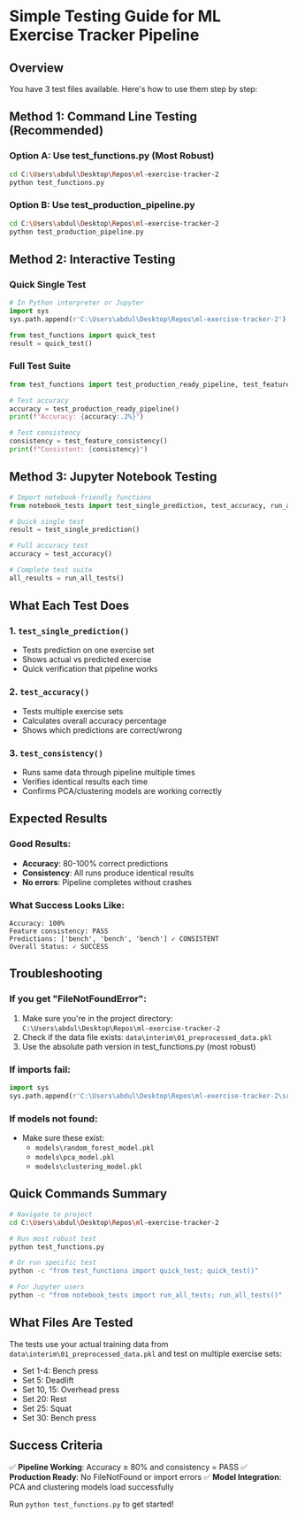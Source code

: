# Simple Testing Guide for ML Exercise Tracker Pipeline

## Overview
You have 3 test files available. Here's how to use them step by step:

## Method 1: Command Line Testing (Recommended)

### Option A: Use test_functions.py (Most Robust)
```bash
cd C:\Users\abdul\Desktop\Repos\ml-exercise-tracker-2
python test_functions.py
```

### Option B: Use test_production_pipeline.py
```bash
cd C:\Users\abdul\Desktop\Repos\ml-exercise-tracker-2
python test_production_pipeline.py
```

## Method 2: Interactive Testing

### Quick Single Test
```python
# In Python interpreter or Jupyter
import sys
sys.path.append(r'C:\Users\abdul\Desktop\Repos\ml-exercise-tracker-2')

from test_functions import quick_test
result = quick_test()
```

### Full Test Suite
```python
from test_functions import test_production_ready_pipeline, test_feature_consistency

# Test accuracy
accuracy = test_production_ready_pipeline()
print(f"Accuracy: {accuracy:.2%}")

# Test consistency
consistency = test_feature_consistency()
print(f"Consistent: {consistency}")
```

## Method 3: Jupyter Notebook Testing

```python
# Import notebook-friendly functions
from notebook_tests import test_single_prediction, test_accuracy, run_all_tests

# Quick single test
result = test_single_prediction()

# Full accuracy test
accuracy = test_accuracy()

# Complete test suite
all_results = run_all_tests()
```

## What Each Test Does

### 1. `test_single_prediction()` 
- Tests prediction on one exercise set
- Shows actual vs predicted exercise
- Quick verification that pipeline works

### 2. `test_accuracy()`
- Tests multiple exercise sets
- Calculates overall accuracy percentage
- Shows which predictions are correct/wrong

### 3. `test_consistency()`
- Runs same data through pipeline multiple times
- Verifies identical results each time
- Confirms PCA/clustering models are working correctly

## Expected Results

### Good Results:
- **Accuracy**: 80-100% correct predictions
- **Consistency**: All runs produce identical results
- **No errors**: Pipeline completes without crashes

### What Success Looks Like:
```
Accuracy: 100%
Feature consistency: PASS
Predictions: ['bench', 'bench', 'bench'] ✓ CONSISTENT
Overall Status: ✓ SUCCESS
```

## Troubleshooting

### If you get "FileNotFoundError":
1. Make sure you're in the project directory: `C:\Users\abdul\Desktop\Repos\ml-exercise-tracker-2`
2. Check if the data file exists: `data\interim\01_preprocessed_data.pkl`
3. Use the absolute path version in test_functions.py (most robust)

### If imports fail:
```python
import sys
sys.path.append(r'C:\Users\abdul\Desktop\Repos\ml-exercise-tracker-2\src')
```

### If models not found:
- Make sure these exist:
  - `models\random_forest_model.pkl`
  - `models\pca_model.pkl` 
  - `models\clustering_model.pkl`

## Quick Commands Summary

```bash
# Navigate to project
cd C:\Users\abdul\Desktop\Repos\ml-exercise-tracker-2

# Run most robust test
python test_functions.py

# Or run specific test
python -c "from test_functions import quick_test; quick_test()"

# For Jupyter users
python -c "from notebook_tests import run_all_tests; run_all_tests()"
```

## What Files Are Tested

The tests use your actual training data from `data\interim\01_preprocessed_data.pkl` and test on multiple exercise sets:
- Set 1-4: Bench press
- Set 5: Deadlift  
- Set 10, 15: Overhead press
- Set 20: Rest
- Set 25: Squat
- Set 30: Bench press

## Success Criteria

✅ **Pipeline Working**: Accuracy ≥ 80% and consistency = PASS
✅ **Production Ready**: No FileNotFound or import errors
✅ **Model Integration**: PCA and clustering models load successfully

Run `python test_functions.py` to get started!